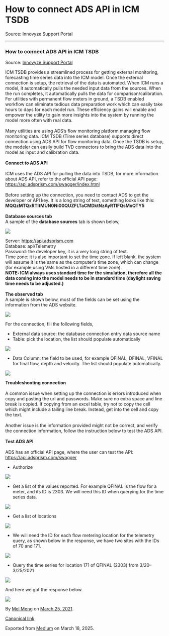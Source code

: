 # How to connect ADS API in ICM TSDB

Source: Innovyze Support Portal

---

### How to connect ADS API in ICM TSDB

Source: [Innovyze Support Portal](https://innovyze.force.com/support/s/article/How-to-connect-ADS-API-in-ICM-TSDB)

ICM TSDB provides a streamlined process for getting external monitoring, forecasting time series data into the ICM model. Once the external connection is setup, the retrieval of the data is automated. When ICM runs a model, it automatically pulls the needed input data from the sources. When the run completes, it automatically pulls the data for comparison/calibration. For utilities with permanent flow meters in ground, a TSDB enabled workflow can eliminate tedious data preparation work which can easily take hours to days for each model run. These efficiency gains will enable and empower the utility to gain more insights into the system by running the model more often with real data.  
   
Many utilities are using ADS’s flow monitoring platform managing flow monitoring data. ICM TSDB (Time series database) supports direct connection using ADS API for flow monitoring data. Once the TSDB is setup, the modeler can easily build TVD connectors to bring the ADS data into the model as input and calibration data.  
   
**Connect to ADS API**  
   
ICM uses the ADS API for pulling the data into TSDB, for more information about ADS API, refer to the official API page:  
<https://api.adsprism.com/swagger/index.html>  
   
Before setting up the connection, you need to contact ADS to get the developer or API key. It is a long string of text, something looks like this:  
**MQQzMTQxRTItMUN0Ni00QUZFLTaCMDktNzAyRTlFQsMxQTY5**  
   
**Database sources tab**  
A sample of the **database sources** tab is shown below,

![](images\1_hXiQSXtGR7-h83t5yaK4Ow.png)

Server: <https://api.adsprism.com>  
Database: api/Telemetry  
Password: the developer key, it is a very long string of text.  
Time zone: it is also important to set the time zone. If left blank, the system will assume it is the same as the computer’s time zone, which can change (for example using VMs hosted in a different time zone).  
**NOTE: ICM always uses standard time for the simulation, therefore all the data coming into the model needs to be in standard time (daylight saving time needs to be adjusted.)**  
   
**The observed tab**  
A sample is shown below, most of the fields can be set using the information from the ADS website.

![](images\1_W7PRR54Z_C1fqI0sEFZgyA.png)

For the connection, fill the following fields,

* External data source: the database connection entry data source name
* Table: pick the location, the list should populate automatically

![](images\1_hyrB_jIXrAlNkzSsNQeXOQ.png)

* Data Column: the field to be used, for example QFINAL, DFINAL, VFINAL for final flow, depth and velocity. The list should populate automatically.

![](images\1_lcXqGSN_NYr_gUxDmFHmgQ.png)

**Troubleshooting connection**  
   
A common issue when setting up the connection is errors introduced when copy and pasting the url and passwords. Make sure no extra space and line break is copied. If copying from an excel table, try not to copy the cell which might include a tailing line break. Instead, get into the cell and copy the text.  
   
Another issue is the information provided might not be correct, and verify the connection information, follow the instruction below to test the ADS API.  
   
**Test ADS API**  
   
ADS has an official API page, where the user can test the API: <https://api.adsprism.com/swagger>

* Authorize

![](images\1_WOHzUdkjzNUI8NdCFE2s9A.png)

* Get a list of the values reported. For example QFINAL is the flow for a meter, and its ID is 2303. We will need this ID when querying for the time series data.

![](images\1_T96UOcuJEahRp0LIEUWjIQ.png)

* Get a list of locations

![](images\1_4_za5-Au187fYTNTwKmS3A.png)

* We will need the ID for each flow metering location for the telemetry query, as shown below in the response, we have two sites with the IDs of 70 and 171.

![](images\1_N-HdGzF762j8uR9aocIAjA.png)

* Query the time series for location 171 of QFINAL (2303) from 3/20–3/25/2021

![](images\1_CIF8FnUpjPCe25NtrCzG3A.png)

And here we got the response below.

![](images\1_D--TyKi0ruVbCcF9rw-BUg.png)

By [Mel Meng](https://medium.com/@mel-meng-pe) on [March 25, 2021](https://medium.com/p/3b3f33ad2477).

[Canonical link](https://medium.com/@mel-meng-pe/how-to-connect-ads-api-in-icm-tsdb-3b3f33ad2477)

Exported from [Medium](https://medium.com) on March 18, 2025.